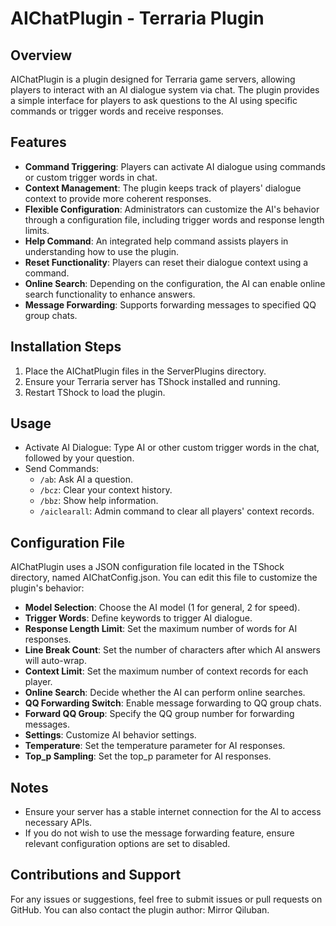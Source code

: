 # AIChatPlugin - Terraria Plugin

## Overview
AIChatPlugin is a plugin designed for Terraria game servers, allowing players to interact with an AI dialogue system via chat. The plugin provides a simple interface for players to ask questions to the AI using specific commands or trigger words and receive responses.

## Features
- **Command Triggering**: Players can activate AI dialogue using commands or custom trigger words in chat.
- **Context Management**: The plugin keeps track of players' dialogue context to provide more coherent responses.
- **Flexible Configuration**: Administrators can customize the AI's behavior through a configuration file, including trigger words and response length limits.
- **Help Command**: An integrated help command assists players in understanding how to use the plugin.
- **Reset Functionality**: Players can reset their dialogue context using a command.
- **Online Search**: Depending on the configuration, the AI can enable online search functionality to enhance answers.
- **Message Forwarding**: Supports forwarding messages to specified QQ group chats.

## Installation Steps
1. Place the AIChatPlugin files in the ServerPlugins directory.
2. Ensure your Terraria server has TShock installed and running.
3. Restart TShock to load the plugin.

## Usage
- Activate AI Dialogue: Type AI or other custom trigger words in the chat, followed by your question.
- Send Commands:
  - `/ab`: Ask AI a question.
  - `/bcz`: Clear your context history.
  - `/bbz`: Show help information.
  - `/aiclearall`: Admin command to clear all players' context records.

## Configuration File
AIChatPlugin uses a JSON configuration file located in the TShock directory, named AIChatConfig.json. You can edit this file to customize the plugin's behavior:

- **Model Selection**: Choose the AI model (1 for general, 2 for speed).
- **Trigger Words**: Define keywords to trigger AI dialogue.
- **Response Length Limit**: Set the maximum number of words for AI responses.
- **Line Break Count**: Set the number of characters after which AI answers will auto-wrap.
- **Context Limit**: Set the maximum number of context records for each player.
- **Online Search**: Decide whether the AI can perform online searches.
- **QQ Forwarding Switch**: Enable message forwarding to QQ group chats.
- **Forward QQ Group**: Specify the QQ group number for forwarding messages.
- **Settings**: Customize AI behavior settings.
- **Temperature**: Set the temperature parameter for AI responses.
- **Top_p Sampling**: Set the top_p parameter for AI responses.

## Notes
- Ensure your server has a stable internet connection for the AI to access necessary APIs.
- If you do not wish to use the message forwarding feature, ensure relevant configuration options are set to disabled.

## Contributions and Support
For any issues or suggestions, feel free to submit issues or pull requests on GitHub. You can also contact the plugin author: Mirror Qiluban.
